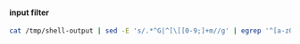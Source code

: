 #### input filter
```sh
cat /tmp/shell-output | sed -E 's/.*^G|^[\[[0-9;]+m//g' | egrep '^[a-z0-9]+@[a-z0-9]+' | cat
```